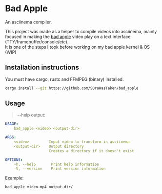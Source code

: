 # Bad Apple
An asciinema compiler.

This project was made as a helper to compile videos into asciinema, mainly focused in making the [bad apple](https://www.youtube.com/watch?v=UkgK8eUdpAo) video play on a text interface (TTY/framebuffer/console/etc).
<br>It is one of the steps I took before working on my bad apple kernel & OS (WIP)

## Installation instructions
You must have cargo, rustc and FFMPEG (binary) installed.
```sh
cargo install --git https://github.com/S0raWasTaken/bad_apple
```

## Usage
> --help output:
```yml
USAGE:
    bad_apple <video> <output-dir>

ARGS:
    <video>         Input video to transform in asciinema
    <output-dir>    Output directory
                    Creates a directory if it doesn't exist

OPTIONS:
    -h, --help       Print help information
    -V, --version    Print version information
```

Example:
```sh
bad_apple video.mp4 output-dir/
```
